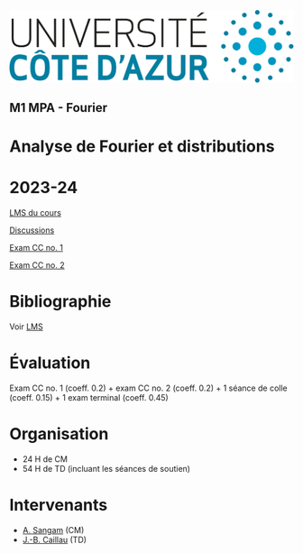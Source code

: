 ![UniCA](logo-unica.png)
## M1 MPA - Fourier
# Analyse de Fourier et distributions
# 2023-24

[LMS du cours](https://lms.univ-cotedazur.fr/2023/course/view.php?id=4182)

[Discussions](https://github.com/unica-math/fourier/discussions/1)

[Exam CC no. 1](exam-cc1/exam-cc1.md)

[Exam CC no. 2](exam-cc2/exam-cc2.md)

# Bibliographie

Voir [LMS](https://lms.univ-cotedazur.fr/2023/course/view.php?id=4182)

# Évaluation
Exam CC no. 1 (coeff. 0.2) + exam CC no. 2 (coeff. 0.2) + 1 séance de colle (coeff. 0.15) + 1 exam terminal (coeff. 0.45)

# Organisation
- 24 H de CM
- 54 H de TD (incluant les séances de soutien)

# Intervenants
- [A. Sangam](mailto:afeintou.sangam@univ-cotedazur.fr) (CM)
- [J.-B. Caillau](mailto:jean-baptiste.caillau@univ-cotedazur.fr) (TD)